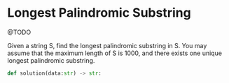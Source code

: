 # Longest Palindromic Substring

@TODO

Given a string S, find the longest palindromic substring in S. You may assume
that the maximum length of S is 1000, and there exists one unique longest
palindromic substring.

```python
def solution(data:str) -> str:
```
